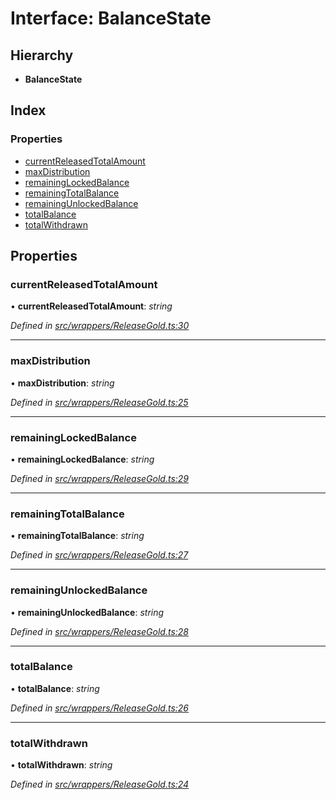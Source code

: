 # Interface: BalanceState

## Hierarchy

* **BalanceState**

## Index

### Properties

* [currentReleasedTotalAmount](_wrappers_releasegold_.balancestate.md#currentreleasedtotalamount)
* [maxDistribution](_wrappers_releasegold_.balancestate.md#maxdistribution)
* [remainingLockedBalance](_wrappers_releasegold_.balancestate.md#remaininglockedbalance)
* [remainingTotalBalance](_wrappers_releasegold_.balancestate.md#remainingtotalbalance)
* [remainingUnlockedBalance](_wrappers_releasegold_.balancestate.md#remainingunlockedbalance)
* [totalBalance](_wrappers_releasegold_.balancestate.md#totalbalance)
* [totalWithdrawn](_wrappers_releasegold_.balancestate.md#totalwithdrawn)

## Properties

###  currentReleasedTotalAmount

• **currentReleasedTotalAmount**: *string*

*Defined in [src/wrappers/ReleaseGold.ts:30](https://github.com/celo-org/celo-monorepo/blob/master/packages/contractkit/src/wrappers/ReleaseGold.ts#L30)*

___

###  maxDistribution

• **maxDistribution**: *string*

*Defined in [src/wrappers/ReleaseGold.ts:25](https://github.com/celo-org/celo-monorepo/blob/master/packages/contractkit/src/wrappers/ReleaseGold.ts#L25)*

___

###  remainingLockedBalance

• **remainingLockedBalance**: *string*

*Defined in [src/wrappers/ReleaseGold.ts:29](https://github.com/celo-org/celo-monorepo/blob/master/packages/contractkit/src/wrappers/ReleaseGold.ts#L29)*

___

###  remainingTotalBalance

• **remainingTotalBalance**: *string*

*Defined in [src/wrappers/ReleaseGold.ts:27](https://github.com/celo-org/celo-monorepo/blob/master/packages/contractkit/src/wrappers/ReleaseGold.ts#L27)*

___

###  remainingUnlockedBalance

• **remainingUnlockedBalance**: *string*

*Defined in [src/wrappers/ReleaseGold.ts:28](https://github.com/celo-org/celo-monorepo/blob/master/packages/contractkit/src/wrappers/ReleaseGold.ts#L28)*

___

###  totalBalance

• **totalBalance**: *string*

*Defined in [src/wrappers/ReleaseGold.ts:26](https://github.com/celo-org/celo-monorepo/blob/master/packages/contractkit/src/wrappers/ReleaseGold.ts#L26)*

___

###  totalWithdrawn

• **totalWithdrawn**: *string*

*Defined in [src/wrappers/ReleaseGold.ts:24](https://github.com/celo-org/celo-monorepo/blob/master/packages/contractkit/src/wrappers/ReleaseGold.ts#L24)*
